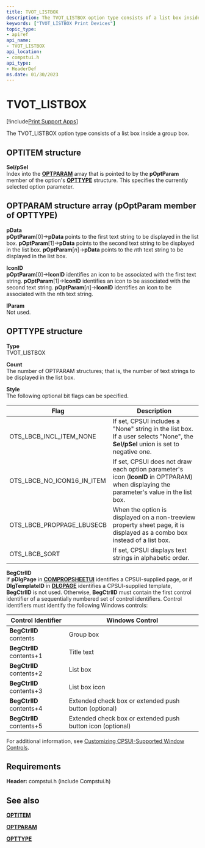 ```yaml
---
title: TVOT_LISTBOX
description: The TVOT_LISTBOX option type consists of a list box inside a group box.
keywords: ["TVOT_LISTBOX Print Devices"]
topic_type:
- apiref
api_name:
- TVOT_LISTBOX
api_location:
- compstui.h
api_type:
- HeaderDef
ms.date: 01/30/2023
---
```


# TVOT_LISTBOX

[!include[Print Support Apps](../includes/print-support-apps.md)]

The TVOT_LISTBOX option type consists of a list box inside a group box.

## OPTITEM structure  

**Sel/pSel**  
Index into the [**OPTPARAM**](/windows-hardware/drivers/ddi/compstui/ns-compstui-_optparam) array that is pointed to by the **pOptParam** member of the option's [**OPTTYPE**](/windows-hardware/drivers/ddi/compstui/ns-compstui-_opttype) structure. This specifies the currently selected option parameter.

## OPTPARAM structure array (pOptParam member of OPTTYPE)  

**pData**  
**pOptParam**\[0\]->**pData** points to the first text string to be displayed in the list box. **pOptParam**\[1\]->**pData** points to the second text string to be displayed in the list box. **pOptParam**\[*n*\]->**pData** points to the *n*th text string to be displayed in the list box.

**IconID**  
**pOptParam**\[0\]->**IconID** identifies an icon to be associated with the first text string. **pOptParam**\[1\]->**IconID** identifies an icon to be associated with the second text string. **pOptParam**\[*n*\]->**IconID** identifies an icon to be associated with the *n*th text string.

**lParam**  
Not used.

## OPTTYPE structure

**Type**  
TVOT_LISTBOX

**Count**  
The number of OPTPARAM structures; that is, the number of text strings to be displayed in the list box.

**Style**  
The following optional bit flags can be specified.

| Flag | Description |
|--|--|
| OTS_LBCB_INCL_ITEM_NONE | If set, CPSUI includes a "None" string in the list box. If a user selects "None", the **Sel/pSel** union is set to negative one. |
| OTS_LBCB_NO_ICON16_IN_ITEM | If set, CPSUI does not draw each option parameter's icon (**IconID** in OPTPARAM) when displaying the parameter's value in the list box. |
| OTS_LBCB_PROPPAGE_LBUSECB | When the option is displayed on a non-treeview property sheet page, it is displayed as a combo box instead of a list box. |
| OTS_LBCB_SORT | If set, CPSUI displays text strings in alphabetic order. |

**BegCtrlID**  
If **pDlgPage** in [**COMPROPSHEETUI**](/windows-hardware/drivers/ddi/compstui/ns-compstui-_compropsheetui) identifies a CPSUI-supplied page, or if **DlgTemplateID** in [**DLGPAGE**](/windows-hardware/drivers/ddi/compstui/ns-compstui-_dlgpage) identifies a CPSUI-supplied template, **BegCtrlID** is not used. Otherwise, **BegCtrlID** must contain the first control identifier of a sequentially numbered set of control identifiers. Control identifiers must identify the following Windows controls:

| Control Identifier | Windows Control |
|--|--|
| **BegCtrlID** contents | Group box |
| **BegCtrlID** contents+1 | Title text |
| **BegCtrlID** contents+2 | List box |
| **BegCtrlID** contents+3 | List box icon |
| **BegCtrlID** contents+4 | Extended check box or extended push button (optional) |
| **BegCtrlID** contents+5 | Extended check box or extended push button icon (optional) |

For additional information, see [Customizing CPSUI-Supported Window Controls](./customizing-cpsui-supported-window-controls.md).

## Requirements

**Header:** compstui.h (include Compstui.h)

## See also

[**OPTITEM**](/windows-hardware/drivers/ddi/compstui/ns-compstui-_optitem)

[**OPTPARAM**](/windows-hardware/drivers/ddi/compstui/ns-compstui-_optparam)

[**OPTTYPE**](/windows-hardware/drivers/ddi/compstui/ns-compstui-_opttype)
